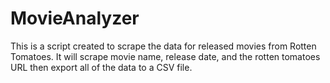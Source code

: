 ﻿# MovieAnalyzer

This is a script created to scrape the data for released movies from Rotten Tomatoes. It will scrape movie name, release date, and the rotten tomatoes URL then export all of the data to a CSV file.
